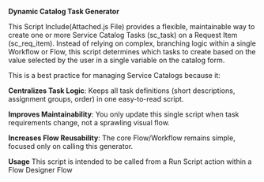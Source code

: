 **Dynamic Catalog Task Generator**

This Script Include(Attached.js File) provides a flexible, maintainable way to create one or more Service Catalog Tasks (sc_task) on a Request Item (sc_req_item). Instead of relying on complex, branching logic within a single Workflow or Flow, this script determines which tasks to create based on the value selected by the user in a single variable on the catalog form.

This is a best practice for managing Service Catalogs because it:

**Centralizes Task Logic**: Keeps all task definitions (short descriptions, assignment groups, order) in one easy-to-read script.

**Improves Maintainability**: You only update this single script when task requirements change, not a sprawling visual flow.

**Increases Flow Reusability**: The core Flow/Workflow remains simple, focused only on calling this generator.

**Usage**
This script is intended to be called from a Run Script action within a Flow Designer Flow
